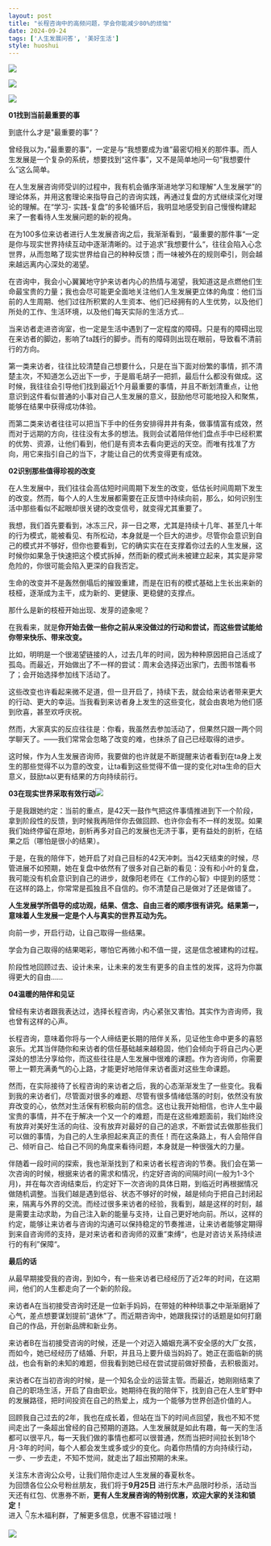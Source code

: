 ```yaml
---
layout: post
title: "长程咨询中的高频问题，学会你能减少80%的烦恼"
date: 2024-09-24
tags: ['人生发展问答', '美好生活']
style: huoshui
---
```


![](/assets/post_images/2024-09-24-17319182561720.9945320312053691.jpeg)



![](/assets/post_images/2024-09-24-17319182558570.9249097506080319.png)

![](/assets/post_images/2024-09-24-17319182559570.08763233498113143.jpeg)

**01找到当前最重要的事**

到底什么才是"最重要的事”？

曾经我以为，”最重要的事“，一定是与“我想要成为谁”最密切相关的那件事。而人生发展是一个复杂的系统，想要找到“这件事”，又不是简单地问一句“我想要什么”这么简单。

在人生发展咨询师受训的过程中，我有机会循序渐进地学习和理解“人生发展学”的理论体系，并用这套理论来指导自己的咨询实践，再通过复盘的方式继续深化对理论的理解。在“学习-
实践-复盘”的多轮循环后，我明显地感受到自己慢慢构建起来了一套看待人生发展问题的新的视角。

在为100多位来访者进行人生发展咨询之后，我渐渐看到，“最重要的那件事“一定是你与现实世界持续互动中逐渐清晰的。过于追求”我想要什么“，往往会陷入心念世界，从而忽略了现实世界给自己的种种反馈；而一味被外在的规则牵引，则会越来越远离内心深处的渴望。

在咨询中，我会小心翼翼地守护来访者内心的热情与渴望，我知道这是点燃他们生命最宝贵的力量；我也会尽可能更全面地关注他们人生发展更立体的角度：他们当前的人生周期、他们过往所积累的人生资本、他们已经拥有的人生优势，以及他们所处的工作、生活环境，以及他们每天实际的生活方式...

当来访者走进咨询室，也一定是生活中遇到了一定程度的障碍。只是有的障碍出现在来访者的脚边，影响了ta践行的脚步。而有的障碍则出现在眼前，导致看不清前行的方向。

第一类来访者，往往比较清楚自己想要什么，只是在当下面对纷繁的事情，抓不清楚主次，不知道怎么迈出下一步，于是眉毛胡子一把抓，最后什么都没有做成。这时候，我往往会引导他们找到最近1个月最重要的事情，并且不断划清重点，让他意识到这件看似普通的小事对自己人生发展的意义，鼓励他尽可能地投入和聚焦，能够在结果中获得成功体验。

而第二类来访者往往可以把当下手中的任务安排得井井有条，做事情富有成效，然而对于远期的方向，往往没有太多的想法。我则会试着陪伴他们盘点手中已经积累的优势、资源，让他们看到，他们是有资本去看向更远的天空。而唯有找准了方向，用它来指引自己的当下，才能让自己的优秀变得更有成效。

  
**02识别那些值得珍视的改变**

在人生发展中，我们往往会高估短时间周期下发生的改变，低估长时间周期下发生的改变。然而，每个人的人生发展都需要在正反馈中持续向前，那么，如何识别生活中那些看似不起眼却很关键的改变信号，就变得尤其重要了。

我想，我们首先要看到，冰冻三尺，非一日之寒，尤其是持续十几年、甚至几十年的行为模式，能被看见、有所松动，本身就是一个巨大的进步。尽管你会意识到自己的模式并不够好，但你也要看到，它的确实实在在支撑着你过去的人生发展，这时候你如果急于快速把这个模式拆掉，然而新的模式尚未被建立起来，其实是非常危险的，你很可能会陷入更深的自我否定。

生命的改变并不是轰然倒塌后的摧毁重建，而是在旧有的模式基础上生长出来新的枝桠，逐渐成为主干，成为新的、更健康、更稳健的支撑点。

那什么是新的枝桠开始出现、发芽的迹象呢？

在我看来，就是**你开始去做一些你之前从来没做过的行动和尝试，而这些尝试能给你带来快乐、带来改变。**

比如，明明是一个很渴望链接的人，过去几年的时间，因为种种原因把自己活成了孤岛。而最近，开始做出了不一样的尝试：周末会选择迈出家门，去图书馆看书了；会开始选择参加线下活动了。

这些改变也许看起来微不足道，但一旦开启了，持续下去，就会给来访者带来更大的行动、更大的幸运。当我看到来访者身上发生的这些变化，就会由衷地为他们感到欣喜，甚至欢呼庆祝。

然而，大家真实的反应往往是：你看，我虽然去参加活动了，但果然只跟一两个同学聊天了。——我们常常会忽略了改变的难，也抹杀了自己已经取得的进步。

这时候，作为人生发展咨询师，我要做的也许就是不断提醒来访者看到在ta身上发生的那些觉得不以为意的改变，让ta看到这些觉得不值一提的变化对ta生命的巨大意义，鼓励ta以更有结果的方向持续前行。

  
**03在现实世界采取有效行动**![](/assets/post_images/2024-09-24-17319182558880.7060800294336544.jpeg)

于是我跟她约定：当前的重点，是42天一鼓作气把这件事情推进到下一个阶段，拿到阶段性的反馈，到时候我再陪伴你去做回顾、也许你会有不一样的发现。如果我们始终停留在原地，剖析再多对自己的发展也无济于事，更有益处的剖析，在结果之后（哪怕是很小的结果）。

于是，在我的陪伴下，她开启了对自己目标的42天冲刺。当42天结束的时候，尽管进展不如预期，她在复盘中依然有了很多对自己新的看见：没有和小叶的复盘，我可能没有机会意识到自己的进步，就像阳老师在《工作的心智》中提到的感觉：在这样的路上，你常常是孤独且不自信的。你不清楚自己是做对了还是做错了。

**人生发展学所倡导的成功观，结果、信念、自由三者的顺序很有讲究。结果第一，意味着人生发展一定是个人与真实的世界互动为先。**

向前一步，开启行动，让自己取得一些结果。

学会为自己取得的结果喝彩，哪怕它再微小和不值一提，这是信念被建构的过程。

阶段性地回顾过去、设计未来，让未来的发生有更多的自主性的发挥，这将为你赢得更大的自由……

  
**04温暖的陪伴和见证**

曾经有来访者跟我表达过，选择长程咨询，内心紧张又害怕。其实作为咨询师，我也曾有这样的心声。

长程咨询，意味着你将与一个人缔结更长期的陪伴关系，见证他生命中更多的喜怒哀乐。尤其当伴随你和来访者的信任基础越来越稳固，他们会倾向于将自己内心更深处的想法分享给你，而这些往往是人生发展中很难的课题。作为咨询师，你需要带上一颗充满勇气的心上路，才能更好地陪伴来访者面对这些生命课题。

然而，在实际接待了长程咨询的来访者之后，我的心态渐渐发生了一些变化。我看到我的来访者们，尽管面对很多的难题、尽管有很多情绪低落的时刻，依然没有放弃改变的心，依然对生活保有积极向前的信念。这也让我开始相信，也许人生中最宝贵的事情，并不在于解决一个又一个的难题，而是在这些难题面前，我们始终没有放弃对美好生活的向往、没有放弃对最好的自己的追求，不断尝试去做那些我们可以做的事情，为自己的人生承担起来真正的责任！而在这条路上，有人会陪伴自己、倾听自己、给自己不同的角度来看待问题，本身就是一种很强大的力量。

伴随着一段时间的探索，我也渐渐找到了和来访者长程咨询的节奏。我们会在第一次咨询的时候，根据来访者的需求和情况，约定好咨询的间隔时间(一般为1-3个月)，并在每次咨询结束后，约定好下一次咨询的具体日期，到临近时再根据情况做随机调整。当我们越是遇到低谷、状态不够好的时候，越是倾向于把自己封闭起来，隔离与外界的交流。而经过很多来访者的经验，我看到，越是这样的时刻，越是需要主动求助，为自己注入新的能量与支持，让自己更好地向前。所以，这样的约定，能够让来访者与咨询的沟通可以保持稳定的节奏推进，让来访者能够定期得到来自咨询师的支持，是对来访者和咨询师的双重”束缚“，也是对咨访关系持续进行的有利”保障“。

  

**最后的话**

从最早期接受我的咨询，到如今，有一些来访者已经经历了近2年的时间，在这期间，他们的人生都走向了一个新的阶段。

来访者A在当初接受咨询时还是一位新手妈妈，在带娃的种种琐事之中渐渐磨掉了心气，差点想要谋划提前“退休”了。而近期咨询中，她跟我探讨的话题是如何打磨自己的作品，开创新品牌和新业务。

来访者B在当初接受咨询的时候，还是一个对迈入婚姻充满不安全感的大厂女孩，而如今，她已经经历了结婚、升职，并且马上要升级当妈妈了。她正在面临新的挑战，也会有新的未知的难题，但我看到她已经在尝试提前做好预备，去积极面对。

来访者C在当初咨询的时候，是一个知名企业的运营主管。而最近，她刚刚结束了自己的职场生活，开启了自由职业。她期待在我的陪伴下，找到自己在人生旷野中的发展路径，把时间投资在自己的热爱上，成为一个能够为世界创造价值的人。

回顾我自己过去的2年，我也在成长着，但站在当下的时间点回望，我也不知不觉间走出了一条超出曾经的自己预期的道路。人生发展就是如此有趣，每一天的生活都可以很平凡，每一天我们做的事情也都可以很普通，然而当把时间拉长到18个月-3年的时间，每个人都会发生或多或少的变化。向着你热情的方向持续行动，一步、一步去走，不知不觉间，就走出了超出预期的未来。

  

关注东木咨询公众号，让我们陪你走过人生发展的春夏秋冬。  
为回馈各位公众号粉丝朋友，我们将于**9月25日**
进行东木产品限时秒杀，活动当天还有红包、优惠券不断，**更有人生发展咨询的特别优惠，欢迎大家的关注和锁定！**  
进入 👇东木福利群，了解更多信息，优惠不容错过哦！

![](/assets/post_images/2024-09-24-17319182558420.802307602289343.jpeg)